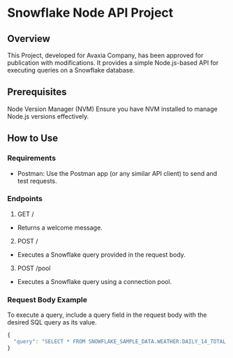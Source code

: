 # Snowflake Node API Project

## Overview

This Project, developed for Avaxia Company, has been approved for publication with modifications. It provides a simple Node.js-based API for executing queries on a Snowflake database.

## Prerequisites

Node Version Manager (NVM)
Ensure you have NVM installed to manage Node.js versions effectively.

## How to Use

### Requirements

- Postman: Use the Postman app (or any similar API client) to send and test requests.

### Endpoints

1. GET /

- Returns a welcome message.

2. POST /

- Executes a Snowflake query provided in the request body.

3. POST /pool

- Executes a Snowflake query using a connection pool.

### Request Body Example

To execute a query, include a query field in the request body with the desired SQL query as its value.

```js
{
  "query": "SELECT * FROM SNOWFLAKE_SAMPLE_DATA.WEATHER.DAILY_14_TOTAL LIMIT 10;"
}
```
